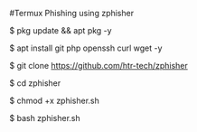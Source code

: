 #Termux
Phishing using zphisher

$ pkg update && apt pkg -y

$ apt install git php openssh curl wget -y

$ git clone https://github.com/htr-tech/zphisher

$ cd zphisher

$ chmod +x zphisher.sh

$ bash zphisher.sh 
